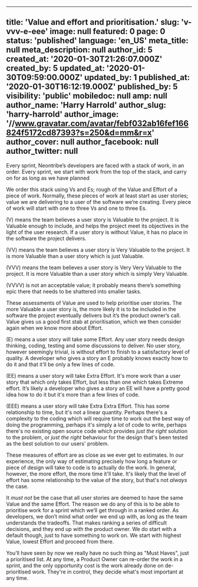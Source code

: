 
---
title: 'Value and effort and prioritisation.'
slug: 'v-vvv-e-eee'
image: null
featured: 0
page: 0
status: 'published'
language: 'en_US'
meta_title: null
meta_description: null
author_id: 5
created_at: '2020-01-30T21:26:07.000Z'
created_by: 5
updated_at: '2020-01-30T09:59:00.000Z'
updated_by: 1
published_at: '2020-01-30T16:12:19.000Z'
published_by: 5
visibility: 'public'
mobiledoc: null
amp: null
author_name: 'Harry Harrold'
author_slug: 'harry-harrold'
author_image: '//www.gravatar.com/avatar/febf032ab16fef166824f5172cd87393?s=250&d=mm&r=x'
author_cover: null
author_facebook: null
author_twitter: null
---

Every sprint, Neontribe’s developers are faced with a stack of work, in an order. Every sprint, we start with work from the top of the stack, and carry on for as long as we have planned

We order this stack using Vs and Es; rough of the Value and Effort of a piece of work. Normally, these pieces of work at least start as user stories; value we are delivering to a user of the software we’re creating. Every piece of work will start with one to three Vs and one to three Es.

(V) means the team believes a user story is Valuable to the project. It is Valuable enough to include, and helps the project meet its objectives in the light of the user research. If a user story is without Value, it has no place in the software the project delivers.

(VV) means the team believes a user story is Very Valuable to the project. It is more Valuable than a user story which is just Valuable.

(VVV) means the team believes a user story is Very Very Valuable to the project. It is more Valuable than a user story which is simply Very Valuable.

(VVVV) is not an acceptable value; it probably means there’s something epic there that needs to be shattered into smaller tasks.

These assessments of Value are used to help prioritise user stories. The more Valuable a user story is, the more likely it is to be included in the software the project eventually delivers but it’s the product owner’s call. Value gives us a good first stab at prioritisation, which we then consider again when we know more about Effort.

(E) means a user story will take some Effort. Any user story needs design thinking, coding, testing and some discussions to deliver. No user story, however seemingly trivial, is without effort to finish to a satisfactory level of quality. A developer who gives a story an E probably knows exactly how to do it and that it’ll be only a few lines of code. 

(EE) means a user story will take Extra Effort. It's more work than a user story that which only takes Effort, but less than one which takes Extreme effort. It’s likely a developer who gives a story an EE will have a pretty good idea how to do it but it's more than a few lines of code. 

(EEE) means a user story will take Extra Extra Effort. This has some relationship to time, but it's not a linear quantity. Perhaps there's a complexity to the coding which will require time to work out the best way of doing the programming, perhaps it's simply a *lot* of code to write, perhaps there's no existing open source code which provides *just the right* solution to the problem, or *just the right* behaviour for the design that's been tested as the best solution to our users' problem. 

These measures of effort are as close as we ever get to estimates. In our experience, the only way of estimating precisely how long a feature or piece of design will take to code is to actually do the work. In general, however, the more effort, the more time it'll take. It's likely that the level of effort has some relationship to the value of the story, but that's not *always* the case. 

It *must not* be the case that all user stories are deemed to have the same Value and the same Effort. The reason we do any of this is to be able to prioritise work for a sprint which we’ll get through in a ranked order. As developers, we don’t mind what order we end up with, as long as the team understands the tradeoffs. That makes ranking a series of difficult decisions, and they end up with the product owner. We do start with a default though, just to have something to work on. We start with highest Value, lowest Effort and proceed from there.

You’ll have seen by now we really have no such thing as "Must Haves", just a prioritised list. At any time, a Product Owner can re-order the work in a sprint, and the only opportunity cost is the work already done on de-prioritised work. They're in control, they decide what's most important at any time.
